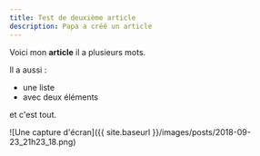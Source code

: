```yaml
---
title: Test de deuxième article
description: Papa a créé un article
---
```


Voici mon __article__ il a plusieurs mots.

Il a aussi :
- une liste
- avec deux éléments

et c'est tout.

![Une capture d'écran]({{ site.baseurl }}/images/posts/2018-09-23_21h23_18.png)
